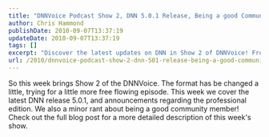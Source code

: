 ```yaml
---
title: "DNNVoice Podcast Show 2, DNN 5.0.1 Release, Being a good Community Member"
author: Chris Hammond
publishDate: 2010-09-07T13:37:19
updateDate: 2010-09-07T13:37:19
tags: []
excerpt: "Discover the latest updates on DNN in Show 2 of DNNVoice! From version 5.0.1 to professional edition news, tune in for a detailed breakdown and community insights."
url: /2010/dnnvoice-podcast-show-2-dnn-501-release-being-a-good-community-member  # Use the generated URL with year
---
```

<p>So this week brings Show 2 of the DNNVoice. The format has be changed a little, trying for a little more free flowing episode. This week we cover the latest DNN release 5.0.1, and announcements regarding the professional edition. We also a minor rant about being a good community member! Check out the full blog post for a more detailed description of this week's show.</p><img src="https://feeds.feedburner.com/~r/dnnvoice/~4/FB852_S9dyg" height="1" width="1"/>


